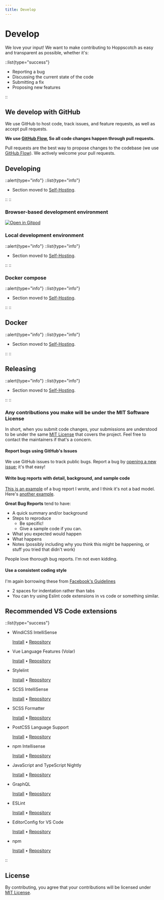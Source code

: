 ```yaml
---
title: Develop
---
```


# Develop

We love your input! We want to make contributing to Hoppscotch as easy and transparent as possible, whether it's:

::list{type="success"}

- Reporting a bug
- Discussing the current state of the code
- Submitting a fix
- Proposing new features

::

## We develop with GitHub

We use GitHub to host code, track issues, and feature requests, as well as accept pull requests.

**We use [GitHub Flow](https://docs.github.com/en/get-started/quickstart/github-flow), So all code changes happen through pull requests.**

Pull requests are the best way to propose changes to the codebase (we use [GitHub Flow](https://guides.github.com/introduction/flow/index.html)). We actively welcome your pull requests.

## **Developing**

::alert{type="info"}
::list{type="info"}

- Section moved to [Self-Hosting](/documentation/self-host/getting-started).

::
::

### Browser-based development environment

[![Open in Gitpod](https://gitpod.io/button/open-in-gitpod.svg)](https://gitpod.io/#https://github.com/hoppscotch/hoppscotch)

### Local development environment

::alert{type="info"}
::list{type="info"}

- Section moved to [Self-Hosting](/documentation/self-host/getting-started).

::
::

### Docker compose

::alert{type="info"}
::list{type="info"}

- Section moved to [Self-Hosting](/documentation/self-host/getting-started).

::
::

## **Docker**

::alert{type="info"}
::list{type="info"}

- Section moved to [Self-Hosting](/documentation/self-host/getting-started).

::
::

## **Releasing**

::alert{type="info"}
::list{type="info"}

- Section moved to [Self-Hosting](/documentation/self-host/getting-started).

::
::

### Any contributions you make will be under the MIT Software License

In short, when you submit code changes, your submissions are understood to be under the same [MIT License](https://choosealicense.com/licenses/mit) that covers the project. Feel free to contact the maintainers if that's a concern.

#### Report bugs using GitHub's Issues

We use GitHub issues to track public bugs. Report a bug by [opening a new issue](https://github.com/hoppscotch/hoppscotch/issues); it's that easy!

#### Write bug reports with detail, background, and sample code

[This is an example](https://stackoverflow.com/q/12088905/180626) of a bug report I wrote, and I think it's not a bad model. Here's [another example](https://www.openradar.me/11905408).

**Great Bug Reports** tend to have:

- A quick summary and/or background
- Steps to reproduce
  - Be specific!
  - Give a sample code if you can.
- What you expected would happen
- What happens
- Notes (possibly including why you think this might be happening, or stuff you tried that didn't work)

People love thorough bug reports. I'm not even kidding.

#### Use a consistent coding style

I'm again borrowing these from [Facebook's Guidelines](https://reactjs.org/docs/how-to-contribute.html)

- 2 spaces for indentation rather than tabs
- You can try using Eslint code extensions in vs code or something similar.

## Recommended VS Code extensions

::list{type="success"}

- WindiCSS IntelliSense

  [Install](https://marketplace.visualstudio.com/items?itemName=voorjaar.windicss-intellisense) • [Repository](https://github.com/windicss/windicss-intellisense)

- Vue Language Features (Volar)

  [Install](https://marketplace.visualstudio.com/items?itemName=vue.volar) • [Repository](https://github.com/johnsoncodehk/volar)

- Stylelint

  [Install](https://marketplace.visualstudio.com/items?itemName=stylelint.vscode-stylelint) • [Repository](https://github.com/stylelint/vscode-stylelint)

- SCSS IntelliSense

  [Install](https://marketplace.visualstudio.com/items?itemName=mrmlnc.vscode-scss) • [Repository](https://github.com/mrmlnc/vscode-scss)

- SCSS Formatter

  [Install](https://marketplace.visualstudio.com/items?itemName=sibiraj-s.vscode-scss-formatter) • [Repository](https://github.com/sibiraj-s/vscode-scss-formatter)

- PostCSS Language Support

  [Install](https://marketplace.visualstudio.com/items?itemName=csstools.postcss) • [Repository](https://github.com/csstools/postcss-language)

- npm Intellisense

  [Install](https://marketplace.visualstudio.com/items?itemName=christian-kohler.npm-intellisense) • [Repository](https://github.com/ChristianKohler/NpmIntellisense)

- JavaScript and TypeScript Nightly

  [Install](https://marketplace.visualstudio.com/items?itemName=ms-vscode.vscode-typescript-next) • [Repository](https://github.com/microsoft/vscode-typescript-next)

- GraphQL

  [Install](https://marketplace.visualstudio.com/items?itemName=GraphQL.vscode-graphql) • [Repository](https://github.com/graphql/vscode-graphql)

- ESLint

  [Install](https://marketplace.visualstudio.com/items?itemName=dbaeumer.vscode-eslint) • [Repository](https://github.com/Microsoft/vscode-eslint)

- EditorConfig for VS Code

  [Install](https://marketplace.visualstudio.com/items?itemName=EditorConfig.EditorConfig) • [Repository](https://github.com/editorconfig/editorconfig-vscode)

- npm

  [Install](https://marketplace.visualstudio.com/items?itemName=eg2.vscode-npm-script) • [Repository](https://github.com/Microsoft/vscode-npm-scripts)

::

## License

By contributing, you agree that your contributions will be licensed under [MIT License](https://github.com/hoppscotch/hoppscotch/blob/main/LICENSE).
